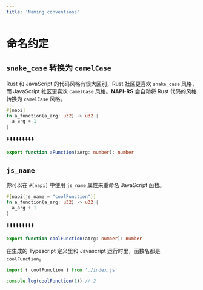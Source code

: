 ```yaml
---
title: 'Naming conventions'
---
```


# 命名约定

## `snake_case` 转换为 `camelCase`

Rust 和 JavaScript 的代码风格有很大区别，Rust 社区更喜欢 `snake_case` 风格，而 JavaScript 社区更喜欢 `camelCase` 风格。**NAPI-RS** 会自动将 Rust 代码的风格转换为 `camelCase` 风格。

```rust filename="lib.rs"
#[napi]
fn a_function(a_arg: u32) -> u32 {
  a_arg + 1
}
```

⬇️⬇️⬇️⬇️⬇️⬇️⬇️⬇️⬇️

```ts filename="index.d.ts"
export function aFunction(aArg: number): number
```

## `js_name`

你可以在 `#[napi]` 中使用 `js_name` 属性来重命名 JavaScript 函数。

```rust {1} filename="lib.rs"
#[napi(js_name = "coolFunction")]
fn a_function(a_arg: u32) -> u32 {
  a_arg + 1
}
```

⬇️⬇️⬇️⬇️⬇️⬇️⬇️⬇️⬇️

```ts filename="index.d.ts"
export function coolFunction(aArg: number): number
```

在生成的 Typescript 定义里和 Javascript 运行时里，函数名都是 `coolFunction`。

```js {1} filename="test.mjs"
import { coolFunction } from './index.js'

console.log(coolFunction(1)) // 2
```
